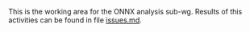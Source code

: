 This is the working area for the ONNX analysis sub-wg.
Results of this activities can be found in file [issues.md](../../documents/issues.md).
